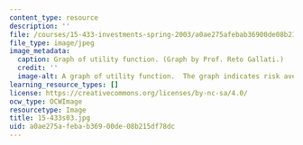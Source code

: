 ```yaml
---
content_type: resource
description: ''
file: /courses/15-433-investments-spring-2003/a0ae275afebab36900de08b215df78dc_15-433s03.jpg
file_type: image/jpeg
image_metadata:
  caption: Graph of utility function. (Graph by Prof. Reto Gallati.)
  credit: ''
  image-alt: A graph of utility function.  The graph indicates risk aversion points.
learning_resource_types: []
license: https://creativecommons.org/licenses/by-nc-sa/4.0/
ocw_type: OCWImage
resourcetype: Image
title: 15-433s03.jpg
uid: a0ae275a-feba-b369-00de-08b215df78dc
---
```

